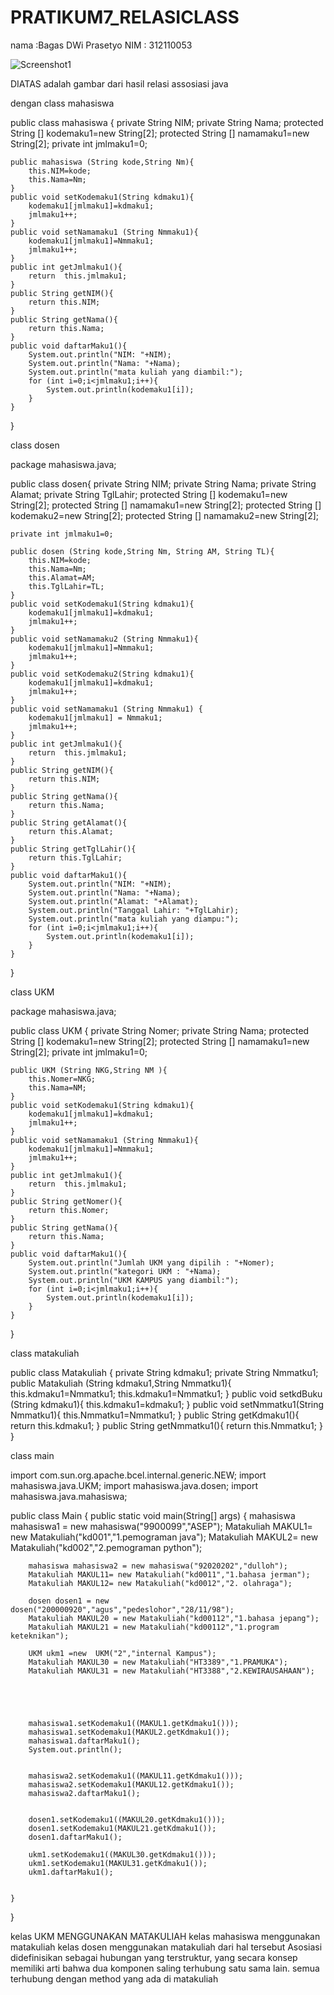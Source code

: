 # PRATIKUM7_RELASICLASS

nama :Bagas DWi Prasetyo
NIM : 312110053

![Screenshot1](https://user-images.githubusercontent.com/92739297/206585544-65d9def9-3d78-4b39-9bcd-5e715b239cc2.png)

DIATAS 
adalah gambar dari hasil relasi assosiasi java

dengan 
class mahasiswa

public class mahasiswa {
    private String NIM;
    private String Nama;
    protected String [] kodemaku1=new String[2];
    protected String [] namamaku1=new String[2];
    private int jmlmaku1=0;

    public mahasiswa (String kode,String Nm){
        this.NIM=kode;
        this.Nama=Nm;
    }
    public void setKodemaku1(String kdmaku1){
        kodemaku1[jmlmaku1]=kdmaku1;
        jmlmaku1++;
    }
    public void setNamamaku1 (String Nmmaku1){
        kodemaku1[jmlmaku1]=Nmmaku1;
        jmlmaku1++;
    }
    public int getJmlmaku1(){
        return  this.jmlmaku1;
    }
    public String getNIM(){
        return this.NIM;
    }
    public String getNama(){
        return this.Nama;
    }
    public void daftarMaku1(){
        System.out.println("NIM: "+NIM);
        System.out.println("Nama: "+Nama);
        System.out.println("mata kuliah yang diambil:");
        for (int i=0;i<jmlmaku1;i++){
            System.out.println(kodemaku1[i]);
        }
    }
}
 
class dosen

package mahasiswa.java;

public class dosen{
    private String NIM;
    private String Nama;
    private String Alamat;
    private String TglLahir;
    protected String [] kodemaku1=new String[2];
    protected String [] namamaku1=new String[2];
    protected String [] kodemaku2=new String[2];
    protected String [] namamaku2=new String[2];

    private int jmlmaku1=0;

    public dosen (String kode,String Nm, String AM, String TL){
        this.NIM=kode;
        this.Nama=Nm;
        this.Alamat=AM;
        this.TglLahir=TL;
    }
    public void setKodemaku1(String kdmaku1){
        kodemaku1[jmlmaku1]=kdmaku1;
        jmlmaku1++;
    }
    public void setNamamaku2 (String Nmmaku1){
        kodemaku1[jmlmaku1]=Nmmaku1;
        jmlmaku1++;
    }
    public void setKodemaku2(String kdmaku1){
        kodemaku1[jmlmaku1]=kdmaku1;
        jmlmaku1++;
    }
    public void setNamamaku1 (String Nmmaku1) {
        kodemaku1[jmlmaku1] = Nmmaku1;
        jmlmaku1++;
    }
    public int getJmlmaku1(){
        return  this.jmlmaku1;
    }
    public String getNIM(){
        return this.NIM;
    }
    public String getNama(){
        return this.Nama;
    }
    public String getAlamat(){
        return this.Alamat;
    }
    public String getTglLahir(){
        return this.TglLahir;
    }
    public void daftarMaku1(){
        System.out.println("NIM: "+NIM);
        System.out.println("Nama: "+Nama);
        System.out.println("Alamat: "+Alamat);
        System.out.println("Tanggal Lahir: "+TglLahir);
        System.out.println("mata kuliah yang diampu:");
        for (int i=0;i<jmlmaku1;i++){
            System.out.println(kodemaku1[i]);
        }
    }
}

class UKM

package mahasiswa.java;

public class UKM {
    private String Nomer;
    private String Nama;
    protected String [] kodemaku1=new String[2];
    protected String [] namamaku1=new String[2];
    private int jmlmaku1=0;

    public UKM (String NKG,String NM ){
        this.Nomer=NKG;
        this.Nama=NM;
    }
    public void setKodemaku1(String kdmaku1){
        kodemaku1[jmlmaku1]=kdmaku1;
        jmlmaku1++;
    }
    public void setNamamaku1 (String Nmmaku1){
        kodemaku1[jmlmaku1]=Nmmaku1;
        jmlmaku1++;
    }
    public int getJmlmaku1(){
        return  this.jmlmaku1;
    }
    public String getNomer(){
        return this.Nomer;
    }
    public String getNama(){
        return this.Nama;
    }
    public void daftarMaku1(){
        System.out.println("Jumlah UKM yang dipilih : "+Nomer);
        System.out.println("kategori UKM : "+Nama);
        System.out.println("UKM KAMPUS yang diambil:");
        for (int i=0;i<jmlmaku1;i++){
            System.out.println(kodemaku1[i]);
        }
    }
}

class matakuliah

public class Matakuliah {
    private String kdmaku1;
    private String Nmmatku1;
    public Matakuliah (String kdmaku1,String Nmmatku1){
        this.kdmaku1=Nmmatku1;
        this.kdmaku1=Nmmatku1;
    }
    public void setkdBuku (String kdmaku1){
        this.kdmaku1=kdmaku1;
    }
    public  void setNmmatku1(String Nmmatku1){
        this.Nmmatku1=Nmmatku1;
    }
    public String getKdmaku1(){
        return  this.kdmaku1;
    }
    public String getNmmatku1(){
        return this.Nmmatku1;
    }
}

class main

import com.sun.org.apache.bcel.internal.generic.NEW;
import mahasiswa.java.UKM;
import mahasiswa.java.dosen;
import mahasiswa.java.mahasiswa;

public class Main {
    public static void main(String[] args) {
        mahasiswa mahasiswa1 = new mahasiswa("9900099","ASEP");
        Matakuliah MAKUL1= new Matakuliah("kd001","1.pemograman java");
        Matakuliah MAKUL2= new Matakuliah("kd002","2.pemograman python");

        mahasiswa mahasiswa2 = new mahasiswa("92020202","dulloh");
        Matakuliah MAKUL11= new Matakuliah("kd0011","1.bahasa jerman");
        Matakuliah MAKUL12= new Matakuliah("kd0012","2. olahraga");

        dosen dosen1 = new dosen("200000920","agus","pedeslohor","28/11/98");
        Matakuliah MAKUL20 = new Matakuliah("kd00112","1.bahasa jepang");
        Matakuliah MAKUL21 = new Matakuliah("kd00112","1.program keteknikan");

        UKM ukm1 =new  UKM("2","internal Kampus");
        Matakuliah MAKUL30 = new Matakuliah("HT3389","1.PRAMUKA");
        Matakuliah MAKUL31 = new Matakuliah("HT3388","2.KEWIRAUSAHAAN");





        mahasiswa1.setKodemaku1((MAKUL1.getKdmaku1()));
        mahasiswa1.setKodemaku1(MAKUL2.getKdmaku1());
        mahasiswa1.daftarMaku1();
        System.out.println();


        mahasiswa2.setKodemaku1((MAKUL11.getKdmaku1()));
        mahasiswa2.setKodemaku1(MAKUL12.getKdmaku1());
        mahasiswa2.daftarMaku1();


        dosen1.setKodemaku1((MAKUL20.getKdmaku1()));
        dosen1.setKodemaku1(MAKUL21.getKdmaku1());
        dosen1.daftarMaku1();

        ukm1.setKodemaku1((MAKUL30.getKdmaku1()));
        ukm1.setKodemaku1(MAKUL31.getKdmaku1());
        ukm1.daftarMaku1();


    }
}

kelas UKM MENGGUNAKAN MATAKULIAH
kelas mahasiswa menggunakan matakuliah
kelas dosen menggunakan matakuliah
 dari hal tersebut Asosiasi didefinisikan sebagai
hubungan yang terstruktur, yang 
secara konsep memiliki arti 
bahwa dua komponen saling
terhubung satu sama lain.
semua terhubung dengan method yang ada di matakuliah


